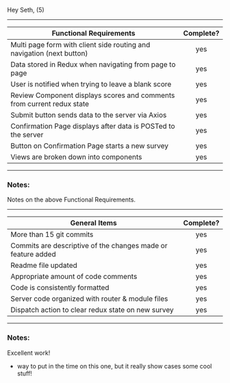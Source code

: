 Hey Seth, (5)

---

| Functional Requirements                                                | Complete? |
| ---------------------------------------------------------------------- | :-------: |
| Multi page form with client side routing and navigation (next button)  |    yes    |
| Data stored in Redux when navigating from page to page                 |    yes    |
| User is notified when trying to leave a blank score                    |    yes    |
| Review Component displays scores and comments from current redux state |    yes    |
| Submit button sends data to the server via Axios                       |    yes    |
| Confirmation Page displays after data is POSTed to the server          |    yes    |
| Button on Confirmation Page starts a new survey                        |    yes    |
| Views are broken down into components                                  |    yes    |

---

### Notes:

Notes on the above Functional Requirements.

---

| General Items                                                | Complete? |
| ------------------------------------------------------------ | :-------: |
| More than 15 git commits                                     |    yes    |
| Commits are descriptive of the changes made or feature added |    yes    |
| Readme file updated                                          |    yes    |
| Appropriate amount of code comments                          |    yes    |
| Code is consistently formatted                               |    yes    |
| Server code organized with router & module files             |    yes    |
| Dispatch action to clear redux state on new survey           |    yes    |

---

### Notes:

Excellent work!

- way to put in the time on this one, but it really show cases some cool stuff!
